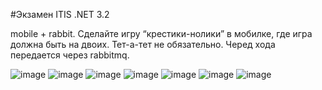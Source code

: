 #Экзамен ITIS .NET 3.2

mobile + rabbit. Сделайте игру “крестики-нолики” в мобилке, где игра должна быть на двоих. Тет-а-тет не обязательно. Черед хода передается через rabbitmq.

![image](https://github.com/user-attachments/assets/55b16d04-3cf7-4194-8d01-c513247d5c38)
![image](https://github.com/user-attachments/assets/f23a790e-26e9-4488-a37f-cd5de8654e78)
![image](https://github.com/user-attachments/assets/b1131d52-c555-4a5c-847e-f046d0c4b58a)
![image](https://github.com/user-attachments/assets/87d12fd5-3c06-4af6-92f9-24acfa6b79c7)
![image](https://github.com/user-attachments/assets/a8df4f33-cd54-4f09-9090-fa5b73e0be0b)
![image](https://github.com/user-attachments/assets/76fb7416-9235-462a-83ce-ae079b55ea6a)
![image](https://github.com/user-attachments/assets/d7a218f1-94c8-4110-a32a-d0eb21f710b9)
